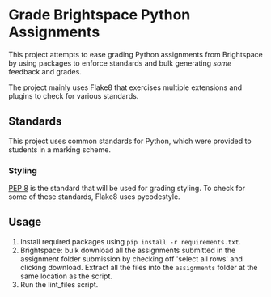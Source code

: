 # Grade Brightspace Python Assignments
This project attempts to ease grading Python assignments from Brightspace by using packages to enforce standards and bulk generating *some* feedback and grades.

The project mainly uses Flake8 that exercises multiple extensions and plugins to check for various standards. 

## Standards
This project uses common standards for Python, which were provided to students in a marking scheme.
### Styling
[PEP 8](https://peps.python.org/pep-0008/) is the standard that will be used for grading styling. To check for some of these standards, Flake8 uses pycodestyle.


## Usage
1. Install required packages using `pip install -r requirements.txt`.
2. Brightspace: bulk download all the assignments submitted in the assignment folder submission by checking off 'select all rows' and clicking download. Extract all the files into the `assignments` folder at the same location as the script.
3. Run the lint_files script.